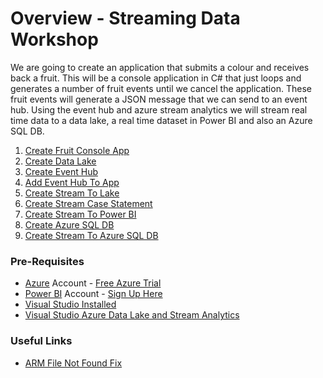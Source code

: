 # Overview - Streaming Data Workshop

We are going to create an application that submits a colour and receives back a fruit. 
This will be a console application in C# that just loops and generates a number of fruit events until we cancel the application. These fruit events will generate a JSON message that we can send to an event hub. Using the event hub and azure stream analytics we will stream real time data to a data lake, a real time dataset in Power BI and also an Azure SQL DB. 

1. [Create Fruit Console App](Griffless/01_CreateConsoleApp.md)
1. [Create Data Lake](Griffless/02_CreateDataLake.md)
1. [Create Event Hub](Griffless/03_CreateEventHub.md)
1. [Add Event Hub To App](Griffless/04_AddEventhubToApp.md)
1. [Create Stream To Lake](Griffless/05_CreateStreamToLake.md)
1. [Create Stream Case Statement](Griffless/06_StreamQueryCaseStatement.md)   
1. [Create Stream To Power BI](Griffless/07_CreateStreamToPowerBI.md)   
1. [Create Azure SQL DB](Griffless/08_CreateAzureSQLDB.md)   
1. [Create Stream To Azure SQL DB](Griffless/09_CreateStreamToAzureSQLDB.md)   

### Pre-Requisites

* [Azure](https://portal.azure.com) Account - [Free Azure Trial](https://azure.microsoft.com/en-gb/free/search/?&OCID=AID719823_SEM_VNyprj9x&lnkd=Google_Azure_Brand&dclid=CjgKEAjw583nBRC33OzE0aaQvEoSJAAVMMJIS9V5KT7PZgtP2F7cgqJ6CObTA6VmZJ6_580FqRxOf_D_BwE)
* [Power BI](https://app.powerbi.com/home) Account - [Sign Up Here](https://powerbi.microsoft.com/en-us/landing/signin/)
* [Visual Studio Installed](https://visualstudio.microsoft.com/downloads/)
* [Visual Studio Azure Data Lake and Stream Analytics](https://marketplace.visualstudio.com/items?itemName=ADLTools.AzureDataLakeandStreamAnalyticsTools)

### Useful Links

* [ARM File Not Found Fix](https://omgdebugging.com/2017/08/14/adding-azure-arm-template-files-in-visual-studio-correctly/)

